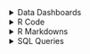 <details>
<summary>Data Dashboards</summary>

### Covid-19 Data (13/07/2023):
[Link to Covid-19 Dashboard](https://public.tableau.com/app/profile/sami2054/viz/Covid19_Dashboard_16892779096030/Dashboard1)

### Global CO2 Emissions (14/07/2023):
[Link to Global CO2 Emissions Dashboard](https://public.tableau.com/app/profile/sami2054/viz/GlobalC02Emissions_16892900889020/Dashboard1)

</details>

<details>
<summary>R Code</summary>

### Cyclistic Case Study (02/07/2023):
[R Code For Cyclistic Case Study](https://github.com/SamiHaque2607/PortfolioProjects/blob/main/R/Cyclistic%20tripdata%20Case%20Study.R)

### Marine Snail Analysis (17/07/2023):
[R Code For Marine Snail Analysis](https://github.com/SamiHaque2607/PortfolioProjects/blob/main/R/Marine%20Snail%20Shell%20Analysis.R)

### Employee’s Performance for HR Analytics (21/07/2023):
[R Code For Employee’s Performance for HR Analytics](https://github.com/SamiHaque2607/PortfolioProjects/blob/main/R/Employee’s%20Performance%20for%20HR%20Analytics.R)

</details>


<details>
<summary>R Markdowns</summary>

### Marine Snail Analysis (17/07/2023):
[R Markdown For Marine Snail Analysis](https://github.com/SamiHaque2607/PortfolioProjects/blob/main/R%20Markdowns/R%20Markdown%20For%20Marine%20Snail%20Analysis.md)

### Employee’s Performance for HR Analytics (21/07/2023):
[R Markdown For Employee’s Performance for HR Analytics](https://github.com/SamiHaque2607/PortfolioProjects/blob/main/R%20Markdowns/R%20Markdown%20For%20Employee’s%20Performance%20for%20HR%20Analytics.md)

</details>

<details>
<summary>SQL Queries</summary>

### Covid 19 Portfolio Project (12/07/2023):
[SQL Query For Covid 19 Portfolio Project](https://github.com/SamiHaque2607/PortfolioProjects/blob/main/SQL/Covid%2019%20Portfolio%20Project.sql)

### Data Cleaning Portfolio Project (12/07/2023):
[SQL Query For Data Cleaning Portfolio Project](https://github.com/SamiHaque2607/PortfolioProjects/blob/main/SQL/Data%20Cleaning%20Portfolio%20Project.sql)

</details>

